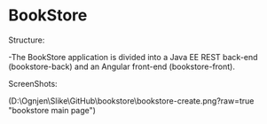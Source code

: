 # BookStore

  Structure:
  
 -The BookStore application is divided into a Java EE REST back-end (bookstore-back) and an Angular front-end (bookstore-front).
 
  ScreenShots:
  
  (D:\Ognjen\Slike\GitHub\bookstore\bookstore-create.png?raw=true "bookstore main page")

  
